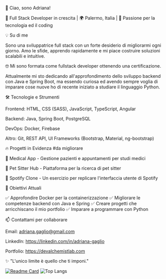 👋 Ciao, sono Adriana!

🚀 Full Stack Developer in crescita | 🌍 Palermo, Italia | 🎯 Passione per la tecnologia ed il coding


💡 Su di me

Sono una sviluppatrice full stack con un forte desiderio di migliorarmi ogni giorno. 
Amo le sfide, apprendo rapidamente e mi piace costruire soluzioni scalabili e intuitive. 

🤓 Mi sono formata come fullstack developer ottenendo una certificazione. 

Attualmente mi sto dedicando all'approfondimento dello sviluppo backend con Java e Spring Boot, ma essendo curiosa ed avendo sempre voglia di imparare cose nuove ho di recente iniziato a studiare il linguaggio Python.


🛠️ Tecnologie e Strumenti

Frontend: HTML, CSS (SASS), JavaScript, TypeScript, Angular

Backend: Java, Spring Boot, PostgreSQL

DevOps: Docker, Firebase

Altro: Git, REST API, UI Frameworks (Bootstrap, Material, ng-bootstrap)


🔥 Progetti in Evidenza #da migliorare

🏥 Medical App - Gestione pazienti e appuntamenti per studi medici

🐶 Pet Sitter Hub - Piattaforma per la ricerca di pet sitter

🎵 Spotify Clone - Un esercizio per replicare l'interfaccia utente di Spotify


📌 Obiettivi Attuali

✅ Approfondire Docker per la containerizzazione
✅ Migliorare le competenze backend con Java e Spring
✅ Creare progetti che arricchiscano il mio portfolio
✅ Imparare a programmare con Python


📫 Contattami per collaborare

Email: adriana.gaglio@gmail.com

LinkedIn: https://linkedin.com/in/adriana-gaglio

Portfolio: https://devalchemistlab.com

✨ "L'unico limite è quello che ti imponi."

[![Readme Card](https://github-readme-stats.vercel.app/api/pin/?username=adrianagaglio&repo=github-readme-stats)](https://github.com/adrianagaglio/github-readme-stats) ![Top Langs](https://github-readme-stats.vercel.app/api/top-langs/?username=adrianagaglio&hide_progress=true)
